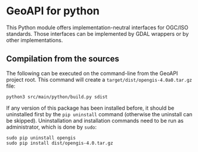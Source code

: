 # GeoAPI for python

This Python module offers implementation-neutral interfaces for OGC/ISO standards.
Those interfaces can be implemented by GDAL wrappers or by other implementations.


## Compilation from the sources

The following can be executed on the command-line from the GeoAPI project root.
This command will create a `target/dist/opengis-4.0a0.tar.gz` file:

```
python3 src/main/python/build.py sdist
```

If any version of this package has been installed before,
it should be uninstalled first by the `pip uninstall` command (otherwise the uninstall can be skipped).
Uninstallation and installation commands need to be run as administrator, which is done by `sudo`:

```
sudo pip uninstall opengis
sudo pip install dist/opengis-4.0.tar.gz
```
